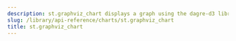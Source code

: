 ```yaml
---
description: st.graphviz_chart displays a graph using the dagre-d3 library.
slug: /library/api-reference/charts/st.graphviz_chart
title: st.graphviz_chart
---
```


<Autofunction function="streamlit.graphviz_chart" />